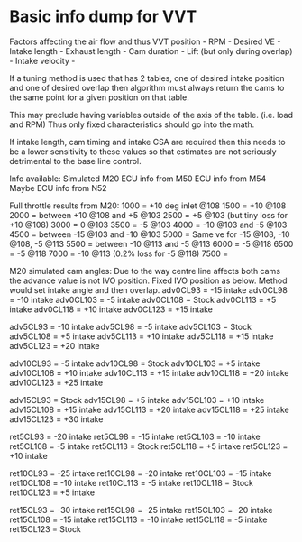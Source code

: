 # Basic info dump for VVT 

Factors affecting the air flow and thus VVT position - 
RPM - 
Desired VE - 
Intake length - 
Exhaust length - 
Cam duration - 
Lift (but only during overlap) - 
Intake velocity - 


If a tuning method is used that has 2 tables, one of desired intake position and one of desired overlap then 
algorithm must always return the cams to the same point for a given position on that table. 

This may preclude having variables outside of the axis of the table. (i.e. load and RPM)
Thus only fixed characteristics should go into the math. 

If intake length, cam timing and intake CSA are required then this needs to be a lower sensitivity to these values so that
estimates are not seriously detrimental to the base line control.

Info available: 
Simulated M20 
ECU info from M50 
ECU info from M54 
Maybe ECU info from N52

Full throttle results from M20:
1000 = +10 deg inlet @108
1500 = +10 @108
2000 = between +10 @108 and +5 @103
2500 = +5 @103 (but tiny loss for +10 @108)
3000 = 0 @103 
3500 = -5 @103
4000 = -10 @103 and -5 @103
4500 = between -15 @103 and -10 @103
5000 = Same ve for -15 @108, -10 @108, -5 @113
5500 = between -10 @113 and -5 @113 
6000 = -5 @118
6500 = -5 @118
7000 = -10 @113 (0.2% loss for -5 @118)
7500 = 



M20 simulated cam angles: Due to the way centre line affects both cams the advance value is not IVO position. Fixed IVO position as below. Method would set intake angle and then overlap.
adv0CL93    = -15 intake
adv0CL98    = -10 intake 
adv0CL103   = -5 intake 
adv0CL108   = Stock
adv0CL113   = +5 intake 
adv0CL118   = +10 intake 
adv0CL123   = +15 intake 

adv5CL93    = -10 intake 
adv5CL98    = -5 intake 
adv5CL103   = Stock 
adv5CL108   = +5 intake 
adv5CL113   = +10 intake 
adv5CL118   = +15 intake 
adv5CL123   = +20 intake 

adv10CL93   = -5 intake 
adv10CL98   = Stock
adv10CL103  = +5 intake 
adv10CL108  = +10 intake 
adv10CL113  = +15 intake 
adv10CL118  = +20 intake 
adv10CL123  = +25 intake   

adv15CL93   = Stock
adv15CL98   = +5 intake 
adv15CL103  = +10 intake 
adv15CL108  = +15 intake 
adv15CL113  = +20 intake 
adv15CL118  = +25 intake
adv15CL123  = +30 intake 

ret5CL93    = -20 intake
ret5CL98    = -15 intake
ret5CL103   = -10 intake 
ret5CL108   = -5 intake 
ret5CL113   = Stock
ret5CL118   = +5 intake 
ret5CL123   = +10 intake 

ret10CL93   = -25 intake 
ret10CL98   = -20 intake
ret10CL103  = -15 intake
ret10CL108  = -10 intake 
ret10CL113  = -5 intake 
ret10CL118  = Stock
ret10CL123  = +5 intake 

ret15CL93   = -30 intake 
ret15CL98   = -25 intake 
ret15CL103  = -20 intake
ret15CL108  = -15 intake
ret15CL113  = -10 intake 
ret15CL118  = -5 intake 
ret15CL123  = Stock